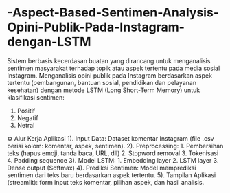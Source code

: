 # -Aspect-Based-Sentimen-Analysis-Opini-Publik-Pada-Instagram-dengan-LSTM
Sistem berbasis kecerdasan buatan yang dirancang untuk menganalisis sentimen masyarakat terhadap topik atau aspek tertentu pada media sosial Instagram.
Menganalisis opini publik pada Instagram berdasarkan aspek tertentu (pembangunan, bantuan sosial, pendidikan dan pelayanan kesehatan) dengan metode LSTM (Long Short-Term Memory) untuk klasifikasi sentimen:
1. Positif
2. Negatif
3. Netral
   
⚙️ Alur Kerja Aplikasi
1). Input Data: Dataset komentar Instagram (file .csv berisi kolom: komentar, aspek, sentimen).
2). Preprocessing:
    1. Pembersihan teks (hapus emoji, tanda baca, URL, dll)
    2. Stopword removal
    3. Tokenisasi
    4. Padding sequence
3). Model LSTM:
    1. Embedding layer
    2. LSTM layer
    3. Dense output (Softmax)
4). Prediksi Sentimen: Model memprediksi sentimen dari teks baru berdasarkan aspek tertentu.
5). Tampilan Aplikasi (streamlit): form input teks komentar, pilihan aspek, dan hasil analisis.
